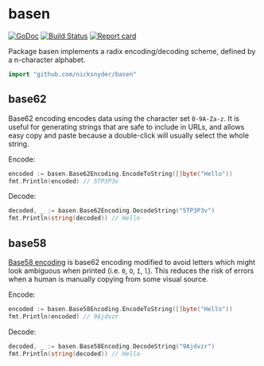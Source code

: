 # basen

[![GoDoc](http://godoc.org/github.com/nicksnyder/basen?status.svg)](http://godoc.org/github.com/nicksnyder/basen) [![Build Status](https://travis-ci.org/nicksnyder/basen.svg?branch=master)](http://travis-ci.org/nicksnyder/basen) [![Report card](https://goreportcard.com/badge/github.com/nicksnyder/basen)](https://goreportcard.com/report/github.com/nicksnyder/basen)

Package basen implements a radix encoding/decoding scheme, defined by a n-character alphabet.

```go
import "github.com/nicksnyder/basen"
```

## base62

Base62 encoding encodes data using the character set `0-9A-Za-z`. It is useful for generating strings that are safe to include in URLs, and allows easy copy and paste because a double-click will usually select the whole string.

Encode:

```go
encoded := basen.Base62Encoding.EncodeToString([]byte("Hello"))
fmt.Println(encoded) // 5TP3P3v
```

Decode:

```go
decoded, _ := basen.Base62Encoding.DecodeString("5TP3P3v")
fmt.Println(string(decoded)) // Hello
```

## base58

[Base58 encoding](https://en.wikipedia.org/wiki/Base58) is base62 encoding modified to avoid letters which might look ambiguous when printed (i.e. `0`, `O`, `I`, `l`). This reduces the risk of errors when a human is manually copying from some visual source.

Encode:

```go
encoded := basen.Base58Encoding.EncodeToString([]byte("Hello"))
fmt.Println(encoded) // 9Ajdvzr
```

Decode:

```go
decoded, _ := basen.Base58Encoding.DecodeString("9Ajdvzr")
fmt.Println(string(decoded)) // Hello
```
